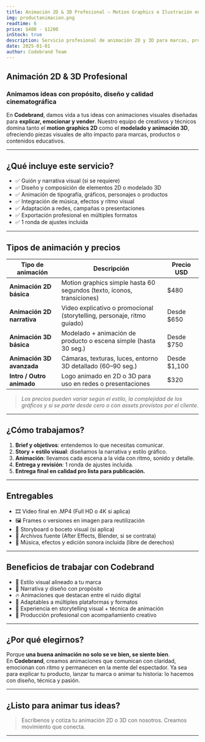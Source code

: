 ```yaml
---
title: Animación 2D & 3D Profesional – Motion Graphics e Ilustración en Movimiento
img: productanimacion.png
readtime: 6
price: $480 - $1200
inStock: true
description: Servicio profesional de animación 2D y 3D para marcas, productos y proyectos visuales. Creamos piezas únicas que explican, impactan y venden. Precios según tipo y nivel de producción.
date: 2025-01-01
author: Codebrand Team
---
```


## Animación 2D & 3D Profesional

### Animamos ideas con propósito, diseño y calidad cinematográfica

En **Codebrand**, damos vida a tus ideas con animaciones visuales diseñadas para **explicar, emocionar y vender**. Nuestro equipo de creativos y técnicos domina tanto el **motion graphics 2D** como el **modelado y animación 3D**, ofreciendo piezas visuales de alto impacto para marcas, productos o contenidos educativos.

---

## ¿Qué incluye este servicio?

- ✅ Guión y narrativa visual (si se requiere)
- ✅ Diseño y composición de elementos 2D o modelado 3D
- ✅ Animación de tipografía, gráficos, personajes o productos
- ✅ Integración de música, efectos y ritmo visual
- ✅ Adaptación a redes, campañas o presentaciones
- ✅ Exportación profesional en múltiples formatos
- ✅ 1 ronda de ajustes incluida

---

## Tipos de animación y precios

| Tipo de animación              | Descripción                                                                 | Precio USD |
|-------------------------------|-----------------------------------------------------------------------------|------------|
| **Animación 2D básica**        | Motion graphics simple hasta 60 segundos (texto, íconos, transiciones)     | $480       |
| **Animación 2D narrativa**     | Video explicativo o promocional (storytelling, personaje, ritmo guiado)    | Desde $650 |
| **Animación 3D básica**        | Modelado + animación de producto o escena simple (hasta 30 seg.)           | Desde $750 |
| **Animación 3D avanzada**      | Cámaras, texturas, luces, entorno 3D detallado (60–90 seg.)                | Desde $1,100 |
| **Intro / Outro animado**      | Logo animado en 2D o 3D para uso en redes o presentaciones                 | $320       |

> *Los precios pueden variar según el estilo, la complejidad de los gráficos y si se parte desde cero o con assets provistos por el cliente.*

---

## ¿Cómo trabajamos?

1. **Brief y objetivos**: entendemos lo que necesitas comunicar.
2. **Story + estilo visual**: diseñamos la narrativa y estilo gráfico.
3. **Animación**: llevamos cada escena a la vida con ritmo, sonido y detalle.
4. **Entrega y revisión**: 1 ronda de ajustes incluida.
5. **Entrega final en calidad pro lista para publicación.**

---

## Entregables

- 🎞️ Video final en .MP4 (Full HD o 4K si aplica)
- 🖼️ Frames o versiones en imagen para reutilización
- 🧾 Storyboard o boceto visual (si aplica)
- 📁 Archivos fuente (After Effects, Blender, si se contrata)
- 🎵 Música, efectos y edición sonora incluida (libre de derechos)

---

## Beneficios de trabajar con Codebrand

- 🎨 Estilo visual alineado a tu marca
- 🧠 Narrativa y diseño con propósito
- 🔥 Animaciones que destacan entre el ruido digital
- 🧩 Adaptables a múltiples plataformas y formatos
- 🎯 Experiencia en storytelling visual + técnica de animación
- 🤝 Producción profesional con acompañamiento creativo

---

## ¿Por qué elegirnos?

Porque **una buena animación no solo se ve bien, se siente bien**.  
En **Codebrand**, creamos animaciones que comunican con claridad, emocionan con ritmo y permanecen en la mente del espectador. Ya sea para explicar tu producto, lanzar tu marca o animar tu historia: lo hacemos con diseño, técnica y pasión.

---

## ¿Listo para animar tus ideas?

> Escríbenos y cotiza tu animación 2D o 3D con nosotros. Creamos movimiento que conecta.

---
